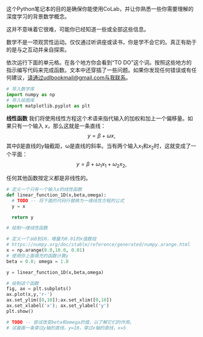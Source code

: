 这个Python笔记本的目的是确保你能使用CoLab，并让你熟悉一些你需要理解的深度学习的背景数学概念。

这并不意味着它很难，可能你已经知道一些或全部这些信息。

数学不是一项观赏性运动。仅仅通过听讲座或读书，你是学不会它的。真正有助于的是与之互动并亲自探索。

依次运行下面的单元格。在各个地方你会看到“TO DO”这个词。按照这些地方的指示编写代码来完成函数。文本中还穿插了一些问题。如果你发现任何错误或有任何建议，请通过udlbookmail@gmail.com与我联系。

```python
# 导入数学库
import numpy as np
# 导入绘图库
import matplotlib.pyplot as plt
```

**线性函数**
我们将使用线性方程这个术语来指代输入的加权和加上一个偏移量。如果只有一个输入 $x$，那么这就是一条直线：
$$
y = \beta + \omega x, \tag{1}
$$
其中β是直线的y轴截距，ω是直线的斜率。当有两个输入$x_1$和$x_2$时，这就变成了一个平面：
$$
y = \beta + \omega_1 x_1 + \omega_2 x_2, \tag{2}
$$

任何其他函数按定义都是非线性的。

```python
# 定义一个只有一个输入x的线性函数
def linear_function_1D(x,beta,omega):
  # TODO -- 将下面的代码行替换为一维线性方程的公式
  y = x

  return y
```

```python
# 绘制一维线性函数

# 定义一个从0到10，增量为0.01的x值数组
# https://numpy.org/doc/stable/reference/generated/numpy.arange.html
x = np.arange(0.0,10.0, 0.01)
# 使用你上面填充的函数计算y
beta = 0.0; omega = 1.0

y = linear_function_1D(x,beta,omega)

# 绘制这个函数
fig, ax = plt.subplots()
ax.plot(x,y,'r-')
ax.set_ylim([0,10]);ax.set_xlim([0,10])
ax.set_xlabel('x'); ax.set_ylabel('y')
plt.show()

# TODO -- 尝试改变beta和omega的值，以了解它们的作用。
# 试着画一条穿过y轴的直线，y=10，穿过x轴的直线，x=5
```

